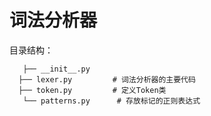 # 词法分析器
目录结构：

```── lexer/               # 词法分析器的核心实现
   ├── __init__.py      
  ├── lexer.py         # 词法分析器的主要代码
  ├── token.py         # 定义Token类
   └── patterns.py      # 存放标记的正则表达式
```


